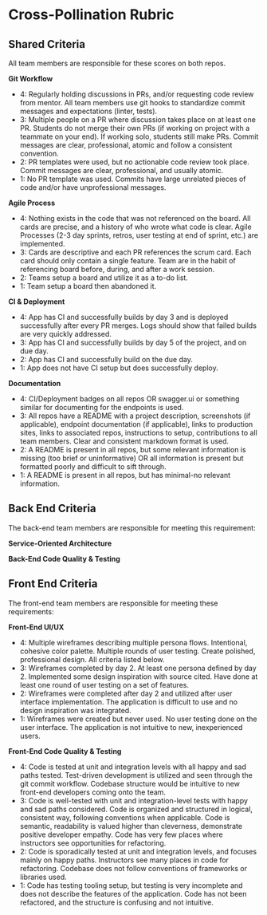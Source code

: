 # Cross-Pollination Rubric

## Shared Criteria
All team members are responsible for these scores on both repos.

**Git Workflow**

* 4: Regularly holding discussions in PRs, and/or requesting code review from mentor. All team members use git hooks to standardize commit messages and expectations (linter, tests).
* 3: Multiple people on a PR where discussion takes place on at least one PR. Students do not merge their own PRs (if working on project with a teammate on your end). If working solo, students still make PRs. Commit messages are clear, professional, atomic and follow a consistent convention.
* 2: PR templates were used, but no actionable code review took place. Commit messages are clear, professional, and usually atomic.
* 1: No PR template was used. Commits have large unrelated pieces of code and/or have unprofessional messages.

**Agile Process**

* 4: Nothing exists in the code that was not referenced on the board. All cards are precise, and a history of who wrote what code is clear.  Agile Processes (2-3 day sprints, retros, user testing at end of sprint, etc.) are implemented.
* 3: Cards are descriptive and each PR references the scrum card. Each card should only contain a single feature. Team are in the habit of referencing board before, during, and after a work session.
* 2: Teams setup a board and utilize it as a to-do list.
* 1: Team setup a board then abandoned it.

**CI & Deployment**

* 4: App has CI and successfully builds by day 3 and is deployed successfully after every PR merges. Logs should show that failed builds are very quickly addressed.
* 3: App has CI and successfully builds by day 5 of the project, and on due day.
* 2: App has CI and successfully build on the due day.
* 1: App does not have CI setup but does successfully deploy.

**Documentation**

* 4: CI/Deployment badges on all repos OR swagger.ui or something similar for documenting for the endpoints is used.
* 3: All repos have a README with a project description, screenshots (if applicable), endpoint documentation (if applicable), links to production sites, links to associated repos, instructions to setup, contributions to all team members. Clear and consistent markdown format is used.
* 2: A README is present in all repos, but some relevant information is missing (too brief or uninformative) OR all information is present but formatted poorly and difficult to sift through.
* 1: A README is present in all repos, but has minimal-no relevant information.

## Back End Criteria
The back-end team members are responsible for meeting this requirement:

**Service-Oriented Architecture**

**Back-End Code Quality & Testing**


## Front End Criteria
The front-end team members are responsible for meeting these requirements:

**Front-End UI/UX**

* 4: Multiple wireframes describing multiple persona flows. Intentional, cohesive color palette. Multiple rounds of user testing. Create polished, professional design. All criteria listed below.
* 3: Wireframes completed by day 2. At least one persona defined by day 2. Implemented some design inspiration with source cited. Have done at least one round of user testing on a set of features.
* 2: Wireframes were completed after day 2 and utilized after user interface implementation. The application is difficult to use and no design inspiration was integrated.
* 1: Wireframes were created but never used. No user testing done on the user interface. The application is not intuitive to new, inexperienced users.

**Front-End Code Quality & Testing**

* 4: Code is tested at unit and integration levels with all happy and sad paths tested. Test-driven development is utilized and seen through the git commit workflow. Codebase structure would be intuitive to new front-end developers coming onto the team.
* 3: Code is well-tested with unit and integration-level tests with happy and sad paths considered. Code is organized and structured in logical, consistent way, following conventions when applicable. Code is semantic, readability is valued higher than cleverness, demonstrate positive developer empathy. Code has very few places where instructors see opportunities for refactoring.
* 2: Code is sporadically tested at unit and integration levels, and focuses mainly on happy paths. Instructors see many places in code for refactoring. Codebase does not follow conventions of frameworks or libraries used.
* 1: Code has testing tooling setup, but testing is very incomplete and does not describe the features of the application. Code has not been refactored, and the structure is confusing and not intuitive.
